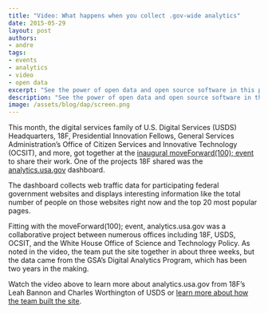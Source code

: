 ```yaml
---
title: "Video: What happens when you collect .gov-wide analytics"
date: 2015-05-29
layout: post
authors:
- andre
tags:
- events
- analytics
- video
- open data
excerpt: "See the power of open data and open source software in this presentation about analytics.usa.gov from 18F’s Leah Bannon and Charles Worthington of the U.S. Digital Service."
description: "See the power of open data and open source software in this presentation about analytics.usa.gov from 18F’s Leah Bannon and Charles Worthington of the U.S. Digital Service."
image: /assets/blog/dap/screen.png
---
```

This month, the digital services family of U.S. Digital Services (USDS)
Headquarters, 18F, Presidential Innovation Fellows, General Services
Administration’s Office of Citizen Services and Innovative Technology
(OCSIT), and more, got together at the [inaugural moveForward(100);
event](https://18f.gsa.gov/2015/05/11/moveforward/) to share their
work. One of the projects 18F shared was the
[analytics.usa.gov](https://analytics.usa.gov) dashboard.

The dashboard collects web traffic data for participating federal
government websites and displays interesting information like the total
number of people on those websites right now and the top 20 most popular
pages.

Fitting with the moveForward(100); event, analytics.usa.gov was a
collaborative project between numerous offices including 18F, USDS,
OCSIT, and the White House Office of Science and Technology Policy. As
noted in the video, the team put the site together in about three weeks,
but the data came from the GSA’s Digital Analytics Program, which has
been two years in the making.

Watch the video above to learn more about analytics.usa.gov from 18F’s
Leah Bannon and Charles Worthington of USDS or [learn more about how
the team built the
site](https://18f.gsa.gov/2015/03/19/how-we-built-analytics-usa-gov/).
